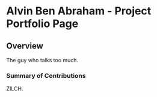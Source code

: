 # Alvin Ben Abraham - Project Portfolio Page

## Overview

The guy who talks too much.

### Summary of Contributions

ZILCH.